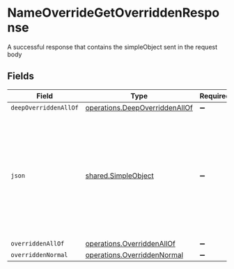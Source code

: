 # NameOverrideGetOverriddenResponse

A successful response that contains the simpleObject sent in the request body


## Fields

| Field                                                                                                                                                          | Type                                                                                                                                                           | Required                                                                                                                                                       | Description                                                                                                                                                    |
| -------------------------------------------------------------------------------------------------------------------------------------------------------------- | -------------------------------------------------------------------------------------------------------------------------------------------------------------- | -------------------------------------------------------------------------------------------------------------------------------------------------------------- | -------------------------------------------------------------------------------------------------------------------------------------------------------------- |
| `deepOverriddenAllOf`                                                                                                                                          | [operations.DeepOverriddenAllOf](../../../sdk/models/operations/deepoverriddenallof.md)                                                                        | :heavy_minus_sign:                                                                                                                                             | N/A                                                                                                                                                            |
| `json`                                                                                                                                                         | [shared.SimpleObject](../../../sdk/models/shared/simpleobject.md)                                                                                              | :heavy_minus_sign:                                                                                                                                             | A simple object that uses all our supported primitive types and enums and has optional properties.<br/><br/>[A link to the external docs.](https://speakeasy.com/docs) |
| `overriddenAllOf`                                                                                                                                              | [operations.OverriddenAllOf](../../../sdk/models/operations/overriddenallof.md)                                                                                | :heavy_minus_sign:                                                                                                                                             | N/A                                                                                                                                                            |
| `overriddenNormal`                                                                                                                                             | [operations.OverriddenNormal](../../../sdk/models/operations/overriddennormal.md)                                                                              | :heavy_minus_sign:                                                                                                                                             | N/A                                                                                                                                                            |
